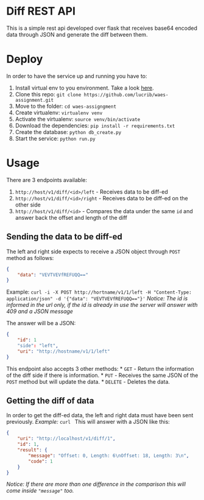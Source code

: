 # Diff REST API
This is a simple rest api developed over flask that receives base64 encoded data through JSON and 
generate the diff between them.

# Deploy
In order to have the service up and running you have to:
1.  Install virtual env to you environment. Take a look [here](https://virtualenv.pypa.io/en/stable/).
2.  Clone this repo: `git clone https://github.com/lucrib/waes-assignment.git`
3.  Move to the folder: `cd waes-assigngment`
4.  Create virtualenv: `virtualenv venv`
5.  Activate the virtualenv: `source venv/bin/activate`
6.  Download the dependencies: `pip install -r requirements.txt`
7.  Create the database: `python db_create.py`
8.  Start the service: `python run.py`

# Usage
There are 3 endpoints available:
1.  `http://host/v1/diff/<id>/left` - Receives data to be diff-ed
2.  `http://host/v1/diff/<id>/right` - Receives data to be diff-ed on the other side
3.  `http://host/v1/diff/<id>` - Compares the data under the same `id` and answer back the offset and length of the diff

## Sending the data to be diff-ed
The left and right side expects to receive a JSON object through `POST` method as follows:
```json
{
    "data": "VEVTVEVfREFUQQ=="
}
```

Example:
`curl -i -X POST http://hortname/v1/1/left -H "Content-Type: application/json" -d '{"data": "VEVTVEVfREFUQQ=="}'`
_Notice: The id is informed in the url only, if the id is already in use the server will answer with 409 and a JSON message_

The answer will be a JSON:
```json
{
    "id": 1
    "side": "left",
    "uri": "http://hostname/v1/1/left"
}
```

This endpoint also accepts 3 other methods:
    * `GET` - Return the information of the diff side if there is information.
    * `PUT` - Receives the same JSON of the `POST` method but will update the data.
    * `DELETE` - Deletes the data.

## Getting the diff of data
In order to get the diff-ed data, the left and right data must have been sent previously.
_Example:_
`curl `
This will answer with a JSON like this:
```json
{
    "uri": "http://localhost/v1/diff/1",
    "id": 1,
    "result": {
        "message": "Offset: 0, Length: 6\nOffset: 18, Length: 3\n",
        "code": 1
    }
}
```
_Notice: If there are more than one difference in the comparison this will come inside `"message"` too._
